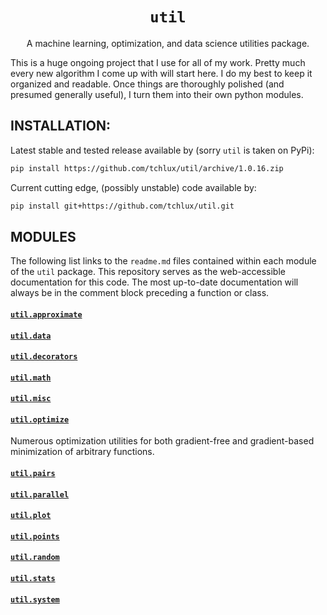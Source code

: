 <p align="center">
  <h1 align="center"><code>util</code></h1>
</p>

<p align="center">
A machine learning, optimization, and data science utilities
package.
</p>

This is a huge ongoing project that I use for all of my work. Pretty
much every new algorithm I come up with will start here. I do my best
to keep it organized and readable. Once things are thoroughly polished
(and presumed generally useful), I turn them into their own python
modules.

## INSTALLATION:

  Latest stable and tested release available by (sorry `util` is taken
  on PyPi):

```bash
pip install https://github.com/tchlux/util/archive/1.0.16.zip
```

  Current cutting edge, (possibly unstable) code available by:

```bash
pip install git+https://github.com/tchlux/util.git
```

## MODULES

The following list links to the `readme.md` files contained within
each module of the `util` package. This repository serves as the
web-accessible documentation for this code. The most up-to-date
documentation will always be in the comment block preceding a function
or class.

#### [`util.approximate`](util/approximate#user-content-utilapproximate)

#### [`util.data`](util/data#user-content-utildata)

#### [`util.decorators`](util/decorators#user-content-utildecorators)

#### [`util.math`](util/math#user-content-utilmath)

#### [`util.misc`](util/misc#user-content-utilmisc)

#### [`util.optimize`](util/optimize#user-content-utiloptimize)

Numerous optimization utilities for both gradient-free and gradient-based minimization of arbitrary functions.

#### [`util.pairs`](util/pairs#user-content-utilpairs)

#### [`util.parallel`](util/parallel#user-content-utilparallel)

#### [`util.plot`](util/plot#user-content-utilplot)

#### [`util.points`](util/points#user-content-utilpoints)

#### [`util.random`](util/random#user-content-utilrandom)

#### [`util.stats`](util/stats#user-content-utilstats)

#### [`util.system`](util/system#user-content-utilsystem)

